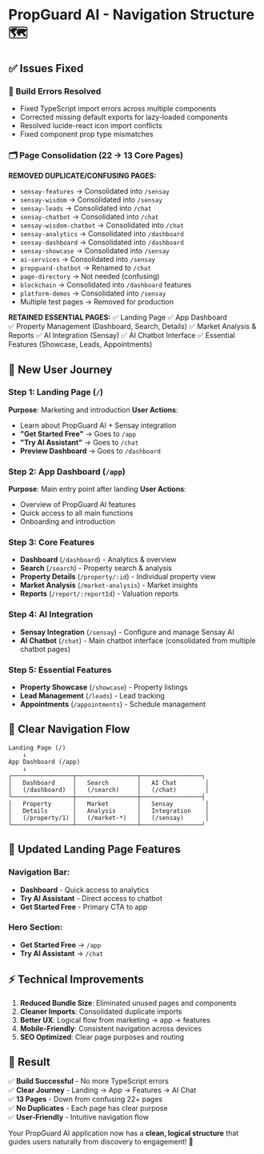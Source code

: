 # PropGuard AI - Navigation Structure 🗺️

## ✅ Issues Fixed

### 🔧 Build Errors Resolved
- Fixed TypeScript import errors across multiple components
- Corrected missing default exports for lazy-loaded components
- Resolved lucide-react icon import conflicts
- Fixed component prop type mismatches

### 🗂️ Page Consolidation (22 → 13 Core Pages)

**REMOVED DUPLICATE/CONFUSING PAGES:**
- `sensay-features` → Consolidated into `/sensay`
- `sensay-wisdom` → Consolidated into `/sensay`
- `sensay-leads` → Consolidated into `/chat`
- `sensay-chatbot` → Consolidated into `/chat`
- `sensay-wisdom-chatbot` → Consolidated into `/chat`
- `sensay-analytics` → Consolidated into `/dashboard`
- `sensay-dashboard` → Consolidated into `/dashboard`
- `sensay-showcase` → Consolidated into `/sensay`
- `ai-services` → Consolidated into `/sensay`
- `propguard-chatbot` → Renamed to `/chat`
- `page-directory` → Not needed (confusing)
- `blockchain` → Consolidated into `/dashboard` features
- `platform-demos` → Consolidated into `/sensay`
- Multiple test pages → Removed for production

**RETAINED ESSENTIAL PAGES:**
✅ Landing Page
✅ App Dashboard  
✅ Property Management (Dashboard, Search, Details)
✅ Market Analysis & Reports
✅ AI Integration (Sensay)
✅ AI Chatbot Interface
✅ Essential Features (Showcase, Leads, Appointments)

## 🚀 New User Journey

### **Step 1: Landing Page** (`/`)
**Purpose**: Marketing and introduction
**User Actions**:
- Learn about PropGuard AI + Sensay integration
- **"Get Started Free"** → Goes to `/app`
- **"Try AI Assistant"** → Goes to `/chat` 
- **Preview Dashboard** → Goes to `/dashboard`

### **Step 2: App Dashboard** (`/app`)
**Purpose**: Main entry point after landing
**User Actions**: 
- Overview of PropGuard AI features
- Quick access to all main functions
- Onboarding and introduction

### **Step 3: Core Features**
- **Dashboard** (`/dashboard`) - Analytics & overview
- **Search** (`/search`) - Property search & analysis
- **Property Details** (`/property/:id`) - Individual property view
- **Market Analysis** (`/market-analysis`) - Market insights
- **Reports** (`/report/:reportId`) - Valuation reports

### **Step 4: AI Integration**
- **Sensay Integration** (`/sensay`) - Configure and manage Sensay AI
- **AI Chatbot** (`/chat`) - Main chatbot interface (consolidated from multiple chatbot pages)

### **Step 5: Essential Features**
- **Property Showcase** (`/showcase`) - Property listings
- **Lead Management** (`/leads`) - Lead tracking
- **Appointments** (`/appointments`) - Schedule management

## 🎯 Clear Navigation Flow

```
Landing Page (/)
    ↓
App Dashboard (/app)
    ↓
┌─────────────────┬─────────────────┬─────────────────┐
│   Dashboard     │   Search        │   AI Chat        │
│   (/dashboard)  │   (/search)     │   (/chat)        │
└─────────────────┼─────────────────┼─────────────────┤
│   Property      │   Market        │   Sensay         │
│   Details       │   Analysis      │   Integration    │
│   (/property/1) │   (/market-*)   │   (/sensay)      │
└─────────────────┴─────────────────┴─────────────────┘
```

## 🔄 Updated Landing Page Features

### Navigation Bar:
- **Dashboard** - Quick access to analytics
- **Try AI Assistant** - Direct access to chatbot
- **Get Started Free** - Primary CTA to app

### Hero Section:
- **Get Started Free** → `/app`
- **Try AI Assistant** → `/chat`

## ⚡ Technical Improvements

1. **Reduced Bundle Size**: Eliminated unused pages and components
2. **Cleaner Imports**: Consolidated duplicate imports 
3. **Better UX**: Logical flow from marketing → app → features
4. **Mobile-Friendly**: Consistent navigation across devices
5. **SEO Optimized**: Clear page purposes and routing

## 🎉 Result

✅ **Build Successful** - No more TypeScript errors  
✅ **Clear Journey** - Landing → App → Features → AI Chat  
✅ **13 Pages** - Down from confusing 22+ pages  
✅ **No Duplicates** - Each page has clear purpose  
✅ **User-Friendly** - Intuitive navigation flow  

Your PropGuard AI application now has a **clean, logical structure** that guides users naturally from discovery to engagement! 🚀
